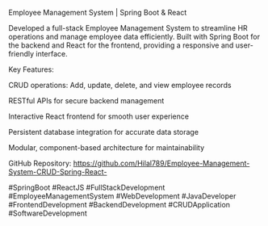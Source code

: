 Employee Management System | Spring Boot & React

Developed a full-stack Employee Management System to streamline HR operations and manage employee data efficiently. Built with Spring Boot for the backend and React for the frontend, providing a responsive and user-friendly interface.

Key Features:

CRUD operations: Add, update, delete, and view employee records

RESTful APIs for secure backend management

Interactive React frontend for smooth user experience

Persistent database integration for accurate data storage

Modular, component-based architecture for maintainability

GitHub Repository: https://github.com/Hilal789/Employee-Management-System-CRUD-Spring-React-

#SpringBoot #ReactJS #FullStackDevelopment #EmployeeManagementSystem #WebDevelopment #JavaDeveloper #FrontendDevelopment #BackendDevelopment #CRUDApplication #SoftwareDevelopment
